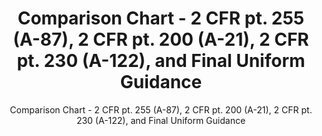 ---
layout: resources-landing
title: "Comparison Chart - 2 CFR pt. 255 (A-87), 2 CFR pt. 200 (A-21), 2 CFR pt. 230 (A-122), and Final Uniform Guidance"
subtitle: "Comparison Chart - 2 CFR pt. 255 (A-87), 2 CFR pt. 200 (A-21), 2 CFR pt. 230 (A-122), and Final Uniform Guidance"
external_link: https://obamawhitehouse.archives.gov/sites/default/files/omb/fedreg/2013/uniform-guidance-cost-principles-requirements-text-comparison.pdf
filters: uniform-guidance-2-cfr-200 guidance omb 2013
fiscal_year: 2013
---